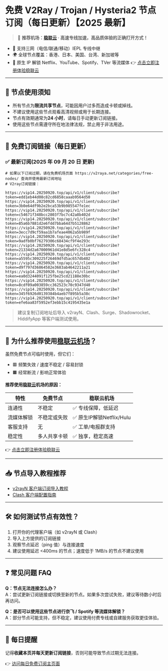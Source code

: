 # 免费 V2Ray / Trojan / Hysteria2 节点订阅（每日更新）【2025 最新】

> 🎯 **推荐机场：[稳联云](https://shortlink.20250920.top/1) · 高速专线加速，高品质体验的正确打开方式！**

- 📶 支持三网（电信/联通/移动）IEPL 专线中继
- 🌍 全球节点覆盖：香港、日本、美国、台湾、新加坡等
- 🚀 原生 IP 解锁 Netflix、YouTube、Spotify、TVer 等流媒体
  👉 [点击立即注册体验稳联云](https://shortlink.20250920.top/1)

---

## 📌 节点使用须知

- 所有节点为**限流共享节点**，可能因用户过多而造成卡顿或掉线。
- 不建议使用这些节点观看高清视频或用于长期连接。
- 节点有效期通常为**24 小时**，请每日手动更新订阅链接。
- 使用这些节点需遵守所在地法律法规，禁止用于非法用途。

---

## 🔗 免费订阅链接（每日更新）

### ✅ 最新订阅(2025 年 09 月 20 日 更新)

```code
# 如果以下订阅过期，请在免费机场页面 https://v2raya.net/categories/free-nodes/ 查询并使用最新订阅地址
# V2ray订阅链接：

https://vip14.20250920.top/api/v1/client/subscribe?token=edd1eb44d08c82cd6858caaab9564d50
https://vip14.20250920.top/api/v1/client/subscribe?token=3b0e64df9b2e2bca53b9b985547fe1ec
https://vip14.20250920.top/api/v1/client/subscribe?token=c54671f348bcc2803f7bc7c42a8b402d
https://vip14.20250920.top/api/v1/client/subscribe?token=85a6b7881d2e6fdd7bba64d7b5128862
https://vip14.20250920.top/api/v1/client/subscribe?token=3ecc7d9cf59aa1b7afeae4062a5b989f
https://vip14.20250920.top/api/v1/client/subscribe?token=9adfb0bf76279306c68434cf9f4e293c
https://vip14.20250920.top/api/v1/client/subscribe?token=21334d2a67000961d41e8d5e6fc328c4
https://vip14.20250920.top/api/v1/client/subscribe?token=a5595c309225f26469dfd5ac657db402
https://vip14.20250920.top/api/v1/client/subscribe?token=d9f797d36864582e3683ab4642211a21
https://vip14.20250920.top/api/v1/client/subscribe?token=ea0d3244091f125fbe25cd21188e30bc
https://vip14.20250920.top/api/v1/client/subscribe?token=8cdf09a003859cc362523c70c9347d40
https://vip14.20250920.top/api/v1/client/subscribe?token=345f6926d0139384b4aeb7f895b5a38c
https://vip14.20250920.top/api/v1/client/subscribe?token=efe6aa83f5952ef3ebb15c4195435e1a

```

> 建议复制订阅地址后导入 v2rayN、Clash、Surge、Shadowrocket、HiddifyApp 等客户端测试使用。

---

## 🚀 为什么推荐使用[稳联云机场](https://shortlink.20250920.top/1)？

虽然免费节点可临时使用，但它们：

- 🟥 频繁失效 / 速度不稳定 / 容易封锁
- 🟧 经常断流 / 影响正常体验

**推荐使用[稳联云](https://shortlink.20250920.top/1)机场的原因：**

| 特性 | 免费节点 | 稳联云机场 |
|------|----------|-------------|
| 连通性 | 不稳定 | ✅ 专线保障，低延迟 |
| 流媒体解锁 | 不稳定或失败 | ✅ 原生IP解锁Netflix/Hulu |
| 客服支持 | 无 | ✅ 工单/电报群支持 |
| 稳定性 | 多人共享卡顿 | ✅ 独享，稳定高速 |

👉 [点击立即注册体验稳联云](https://shortlink.20250920.top/1)

---

## 📥 节点导入教程推荐

- [v2rayN 客户端订阅导入教程](https://www.v2raya.net/manual/import.html)
- [Clash 客户端配置指南](https://www.v2raya.net/manual/auto-pull.html)

---

## 🛠 如何测试节点有效性？

1. 打开你的代理客户端（如 v2rayN 或 Clash）
2. 导入上方提供的订阅链接
3. 观察节点延迟（ping 值）与连接速度
4. 建议使用延迟 <400ms 的节点；速度低于 1MB/s 的节点不建议使用

---

## ❓ 常见问题 FAQ

**Q：节点无法连接怎么办？**  
A：尝试更新订阅链接或切换至新的节点。如果多次尝试失败，建议等待数小时后再访问。

**Q：是否可以使用这些节点进行奈飞 / Spotify 等流媒体解锁？**  
A：部分节点可能支持，但不稳定，建议使用付费专线或自建服务获取更佳体验。

---

## 📅 每日提醒

记得**收藏本页并每天更新订阅链接**，否则可能导致节点过期无法连接。

👉 [访问每日免费订阅主页面](https://www.v2raya.net/free-nodes/free-v2ray-node-subscriptions.html)
